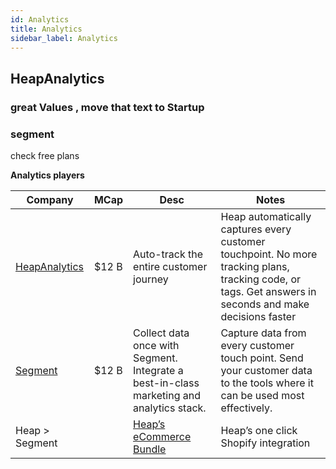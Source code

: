 ```yaml
---
id: Analytics
title: Analytics
sidebar_label: Analytics
---
```


## HeapAnalytics

### great Values , move that text to Startup 

### segment 
  check free plans
  
**Analytics players**

| Company | MCap | Desc | Notes |
| ------- | -----| ---- | ----- |
| [HeapAnalytics](https://heapanalytics.com/) | $12 B  | Auto-track the entire customer journey  | Heap automatically captures every customer touchpoint. No more tracking plans, tracking code, or tags. Get answers in seconds and make decisions faster | 
| [Segment](https://segment.com/product) | $12 B  | Collect data once with Segment. Integrate a best-in-class marketing and analytics stack. | Capture data from every customer touch point. Send your customer data to the tools where it can be used most effectively.|
|  Heap > Segment  |      |  [Heap’s eCommerce Bundle](https://heapanalytics.com/blog/company/introducing-heaps-ecommerce-bundle)    | Heap’s one click Shopify integration     |